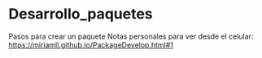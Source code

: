 # Desarrollo_paquetes
Pasos para crear un paquete
Notas personales para ver desde el celular: https://miriamll.github.io/PackageDevelop.html#1
